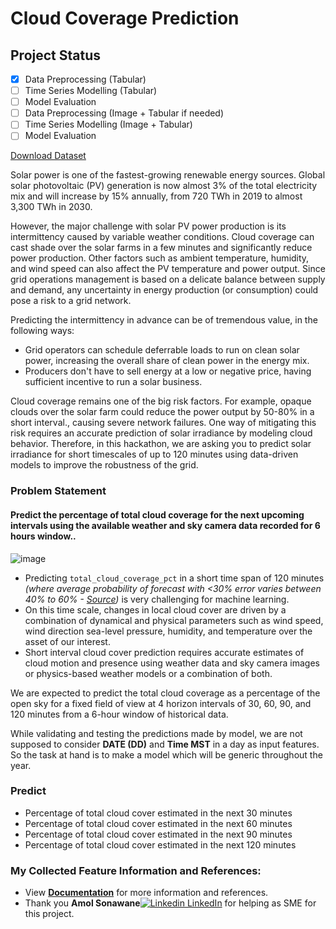 # Cloud Coverage Prediction

## Project Status
- [x] Data Preprocessing (Tabular)
- [ ] Time Series Modelling (Tabular)
- [ ] Model Evaluation
- [ ] Data Preprocessing (Image + Tabular if needed)
- [ ] Time Series Modelling (Image + Tabular)
- [ ] Model Evaluation

[Download Dataset](https://he-public-data.s3.ap-southeast-1.amazonaws.com/shell_dataset.zip)  

Solar power is one of the fastest-growing renewable energy sources. Global solar photovoltaic (PV) generation is now almost 3% of the total electricity mix and will increase by 15% annually, from 720 TWh in 2019 to almost 3,300 TWh in 2030.  

However, the major challenge with solar PV power production is its intermittency caused by variable weather conditions. Cloud coverage can cast shade over the solar farms in a few minutes and significantly reduce power production. Other factors such as ambient temperature, humidity, and wind speed can also affect the PV temperature and power output. Since grid operations management is based on a delicate balance between supply and demand, any uncertainty in energy production (or consumption) could pose a risk to a grid network.  

Predicting the intermittency in advance can be of tremendous value, in the following ways:  
- Grid operators can schedule deferrable loads to run on clean solar power, increasing the overall share of clean power in the energy mix.
- Producers don't have to sell energy at a low or negative price, having sufficient incentive to run a solar business.  

Cloud coverage remains one of the big risk factors. For example, opaque clouds over the solar farm could reduce the power output by 50-80% in a short interval., causing severe network failures. One way of mitigating this risk requires an accurate prediction of solar irradiance by modeling cloud behavior. Therefore, in this hackathon, we are asking you to predict solar irradiance for short timescales of up to 120 minutes using data-driven models to improve the robustness of the grid.  

### Problem Statement  

#### Predict the percentage of total cloud coverage for the next upcoming intervals using the available weather and sky camera data recorded for 6 hours window..

![image](https://user-images.githubusercontent.com/32392924/137149765-f429108e-aaf5-4820-bdc3-9b7499b32c7a.png)

- Predicting `total_cloud_coverage_pct` in a short time span of 120 minutes *(where average probability of forecast with <30% error varies between 40% to 60% - [Source](https://arxiv.org/abs/1011.3863))* is very challenging for machine learning.
- On this time scale, changes in local cloud cover are driven by a combination of dynamical and physical parameters such as wind speed, wind direction sea-level pressure, humidity, and temperature over the asset of our interest.
- Short interval cloud cover prediction requires accurate estimates of cloud motion and presence using weather data and sky camera images or physics-based weather models or a combination of both.  

We are expected to predict the total cloud coverage as a percentage of the open sky for a fixed field of view at 4 horizon intervals of 30, 60, 90, and 120 minutes from a 6-hour window of historical data.  

While validating and testing the predictions made by model, we are not supposed to consider **DATE (DD)** and **Time MST** in a day as input features.  
So the task at hand is to make a model which will be generic throughout the year. 

### Predict
- Percentage of total cloud cover estimated in the next 30 minutes
- Percentage of total cloud cover estimated in the next 60 minutes
- Percentage of total cloud cover estimated in the next 90 minutes
- Percentage of total cloud cover estimated in the next 120 minutes 

### My Collected Feature Information and References:
- View [**Documentation**](https://github.com/mrutyunjay17/solar-power-prediction/blob/main/Documentation.md) for more information and references.
- Thank you **Amol Sonawane**[![Linkedin](https://i.stack.imgur.com/gVE0j.png) LinkedIn](https://www.linkedin.com/in/amol-sonawane-971a07144/) for helping as SME for this project.